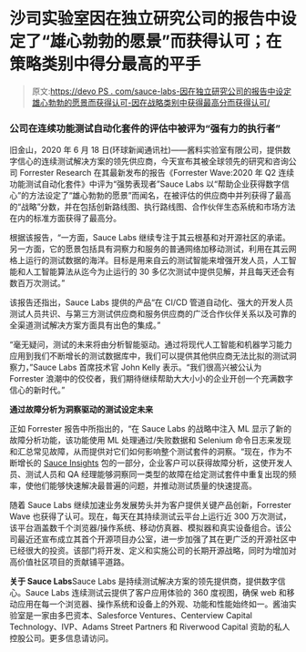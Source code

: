 # 沙司实验室因在独立研究公司的报告中设定了“雄心勃勃的愿景”而获得认可；在策略类别中得分最高的平手

> 原文:[https://devo PS . com/sauce-labs-因在独立研究公司的报告中设定雄心勃勃的愿景而获得认可-因在战略类别中获得最高分而获得认可/](https://devops.com/sauce-labs-recognized-for-setting-an-ambitious-vision-in-report-by-independent-research-firm-ties-for-top-score-in-strategy-category/)

### 公司在连续功能测试自动化套件的评估中被评为“强有力的执行者”

旧金山，2020 年 6 月 18 日(环球新闻通讯社)——酱料实验室有限公司，提供数字信心的连续测试解决方案的领先供应商，今天宣布其被全球领先的研究和咨询公司 Forrester Research 在其最新发布的报告《Forrester Wave:2020 年 Q2 连续功能测试自动化套件》中评为“强势表现者”Sauce Labs 以“帮助企业获得数字信心”的方法设定了“雄心勃勃的愿景”而闻名，在被评估的供应商中并列获得了最高的“战略”分数，并在包括创新路线图、执行路线图、合作伙伴生态系统和市场方法在内的标准方面获得了最高分。

根据该报告，“一方面，Sauce Labs 继续专注于其云根基和对开源社区的承诺。另一方面，它的愿景包括具有洞察力和服务的普通网络加移动测试，利用在其云网格上运行的测试数据的海洋。目标是用来自云的测试智能来增强开发人员，人工智能和人工智能算法从迄今为止运行的 30 多亿次测试中提供见解，并且每天还会有数百万次测试。”

该报告还指出，Sauce Labs 提供的产品“在 CI/CD 管道自动化、强大的开发人员测试人员共识、与第三方测试供应商和服务供应商的广泛合作伙伴关系以及可靠的全渠道测试解决方案方面具有出色的集成。”

“毫无疑问，测试的未来将由分析智能驱动。通过将现代人工智能和机器学习能力应用到我们不断增长的测试数据库中，我们可以提供其他供应商无法比拟的测试洞察力，”Sauce Labs 首席技术官 John Kelly 表示。“我们很高兴被公认为 Forrester 浪潮中的佼佼者，我们期待继续帮助大大小小的企业开创一个充满数字信心的新时代。”

**通过故障分析为洞察驱动的测试设定未来**

正如 Forrester 报告中所指出的，“在 Sauce Labs 的战略中注入 ML 显示了新的故障分析功能，该功能使用 ML 处理通过/失败数据和 Selenium 命令日志来发现和汇总常见故障，从而提供对它们如何影响整个测试套件的洞察。“现在，作为不断增长的 [Sauce Insights](https://www.globenewswire.com/Tracker?data=6zM5qQbgNY4FOpOklHweIzjF_QdnNLuVJ4cvkWZIynjTajGOOUlcjL7LGN8CkdxOZk73Q8tDQGJVSz2iKxtxlIw4dIYZ47WYGdJRfLy4StWoWn9EQ4UhbcK-UCX4DwcYXWUJ9BHukWV0vzzJzPqVdw==) 包的一部分，企业客户可以获得故障分析，这使开发人员、测试人员和 QA 经理能够洞察同一类型的故障在给定测试套件中重复出现的频率，使他们能够快速解决最普遍的问题，并推动测试质量的快速提高。

随着 Sauce Labs 继续加速业务发展势头并为客户提供关键产品创新，Forrester Wave 也获得了认可。现在，每天在其持续测试云平台上运行近 300 万次测试，该平台涵盖数千个浏览器/操作系统、移动仿真器、模拟器和真实设备组合。该公司最近还宣布成立其首个开源项目办公室，进一步加强了其在更广泛的开源社区中已经很大的投资。该部门将开发、定义和实施公司的长期开源战略，同时为增加对高价值社区项目的贡献铺平道路。

**关于 Sauce Labs**Sauce Labs 是持续测试解决方案的领先提供商，提供数字信心。Sauce Labs 连续测试云提供了客户应用体验的 360 度视图，确保 web 和移动应用在每一个浏览器、操作系统和设备上的外观、功能和性能始终如一。酱油实验室是一家由多巴资本、Salesforce Ventures、Centerview Capital Technology、IVP、Adams Street Partners 和 Riverwood Capital 资助的私人控股公司。更多信息请访问。